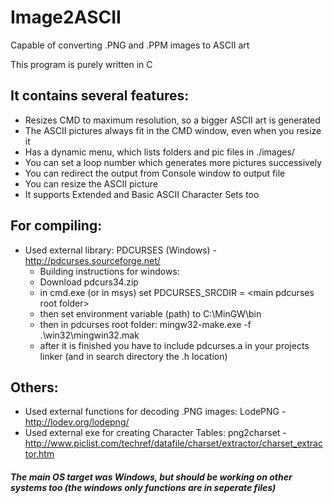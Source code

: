 Image2ASCII
===========

Capable of converting .PNG and .PPM images to ASCII art

This program is purely written in C

It contains several features:
----------
- Resizes CMD to maximum resolution, so a bigger ASCII art is generated
- The ASCII pictures always fit in the CMD window, even when you resize it
- Has a dynamic menu, which lists folders and pic files in ./images/
- You can set a loop number which generates more pictures successively
- You can redirect the output from Console window to output file
- You can resize the ASCII picture
- It supports Extended and Basic ASCII Character Sets too

For compiling:
---------

- Used external library: PDCURSES (Windows) - http://pdcurses.sourceforge.net/
  * Building instructions for windows:
  * Download pdcurs34.zip
  * in cmd.exe (or in msys) set PDCURSES_SRCDIR = \<main pdcurses root folder\>
  * then set environment variable (path) to C:\MinGW\bin
  * then in pdcurses root folder: mingw32-make.exe -f .\win32\mingwin32.mak
  * after it is finished you have to include pdcurses.a in your projects linker (and in search directory the .h location)

Others:
---------
- Used external functions for decoding .PNG images: LodePNG - http://lodev.org/lodepng/
- Used external exe for creating Character Tables: png2charset - http://www.piclist.com/techref/datafile/charset/extractor/charset_extractor.htm

##### The main OS target was Windows, but should be working on other systems too (the windows only functions are in seperate files)
